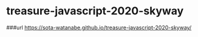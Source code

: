 # treasure-javascript-2020-skyway

###url
https://sota-watanabe.github.io/treasure-javascript-2020-skyway/

